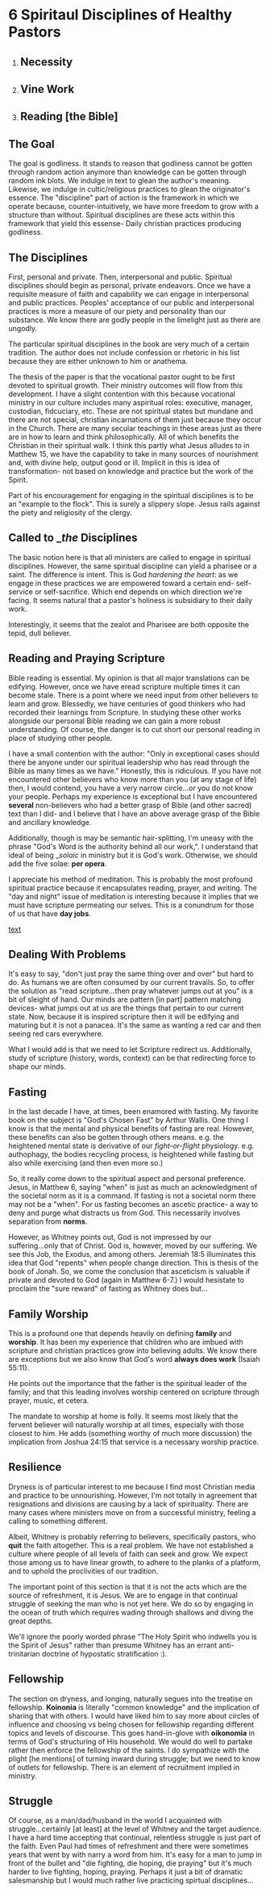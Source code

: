 # 6 Spiritaul Disciplines of Healthy Pastors

1. ## Necessity

2. ## Vine Work

3. ## Reading [the Bible]



## The Goal

The goal is godliness.
It stands to reason that godliness cannot be gotten through random action anymore than knowledge can be gotten through random ink blots.
We indulge in text to glean the author's meaning.
Likewise, we indulge in cultic/religious practices to glean the originator's essence.
The "discipline" part of action is the framework in which we operate because, counter-intuitively, we have more freedom to grow with a structure than without.
Spiritual disciplines are these acts within this framework that yield this essense-
Daily christian practices producing godliness.


## The Disciplines

First, personal and private.
Then, interpersonal and public.
Spiritual disciplines should begin as personal, private endeavors.
Once we have a requisite measure of faith and capability we can engage in interpersonal and public practices.
Peoples' acceptance of our public and interpersonal practices is more a measure of our piety and personality than our substance.
We know there are godly people in the limelight just as there are ungodly.

The particular spiritual disciplines in the book are very much of a certain tradition.
The author does not include confession or rhetoric in his list because they are either unknown to him or anathema.

The thesis of the paper is that the vocational pastor ought to be first devoted to spiritual growth.
Their ministry outcomes will flow from this development.
I have a slight contention with this because vocational ministry in our culture includes many aspiritual roles: executive, manager, custodian, fidcuciary, etc.
These are not spiritual states but mundane and there are not special, christian incarnations of them just because they occur in the Church.
There are many secular teachings in these areas just as there are in how to learn and think philosophically.
All of which benefits the Christian in their spiritual walk.
I think this partly what Jesus alludes to in Matthew 15, we have the capability to take in many sources of nourishment and, with divine help, output good or ill.
Implicit in this is idea of transformation- not based on knowledge and practice but the work of the Spirit.

Part of his encouragement for engaging in the spiritual disciplines is to be an "example to the flock".
This is surely a slippery slope.
Jesus rails against the piety and religiosity of the clergy.


## Called to __the_ Disciplines

The basic notion here is that all ministers are called to engage in spiritual disciplines.
However, the same spiritual discipline can yield a pharisee or a saint.
The difference is intent.
This is God _hardening the heart_: as we engage in these practices we are empowered toward a certain end- self-service or self-sacrifice.
Which end depends on which direction we're facing.
It seems natural that a pastor's holiness is subsidiary to their daily work.

Interestingly, it seems that the zealot and Pharisee are both opposite the tepid, dull believer.


## Reading and Praying Scripture

Bible reading is essential.
My opinion is that all major translations can be edifying.
However, once we have eread scripture multiple times it can become stale.
There is a point where we need input from other believers to learn and grow.
Blessedly, we have centuries of good thinkers who had recorded their learnings from Scripture.
In studying these other works alongside our personal Bible reading we can gain a more robust understanding.
Of course, the danger is to cut short our personal reading in place of studying other people.

I have a small contention with the author: "Only in exceptional cases should there be anyone under our spiritual leadership who has read through the Bible as many times as we have."
Honestly, this is ridiculous.
If you have not encountered other believers who know more than you (at any stage of life) then, I would contend, you have a very narrow circle...or you do not know your people.
Perhaps my experience is exceptional but I have encountered **several** non-believers who had a better grasp of Bible (and other sacred) text than I did- and I believe that I have an above average grasp of the Bible and ancillary knowledge.

Additionally, though is may be semantic hair-splitting, I'm uneasy with the phrase "God's Word is the authority behind all our work,".
I understand that ideal of being __solaic_ in ministry but it is God's work.
Otherwise, we should add the five solae: __per opera__.

I appreciate his method of meditation.
This is probably the most profound spiritual practice because it encapsulates reading, prayer, and writing.
The "day and night" issue of meditation is interesting because it implies that we must have scripture permeating our selves.
This is a conundrum for those of us that have __day jobs__.

[text](<../../../Users/finge/OneDrive - osteostrongfranchising.com/dev/spectrum/spectrum-app_1.2.10-beta.deb>)
## Dealing With Problems

It's easy to say, "don't just pray the same thing over and over" but hard to do.
As humans we are often consumed by our current travails.
So, to offer the solution as "read scripture...then pray whatever jumps out at you" is a bit of sleight of hand.
Our minds are pattern [in part] pattern matching devices- what jumps out at us are the things that pertain to our current state.
Now, because it is inspired scripture then it will be edifying and maturing but it is not a panacea.
It's the same as wanting a red car and then seeing red cars everywhere.

What I would add is that we need to let Scripture redirect us.
Additionally, study of scripture (history, words, context) can be that redirecting force to shape our minds.


## Fasting

In the last decade I have, at times, been enamored with fasting.
My favorite book on the subject is "God's Chosen Fast" by Arthur Wallis.
One thing I know is that the mental and physical benefits of fasting are real.
However, these benefits can also be gotten through others means.
e.g. the heightened mental state is derivative of our _fight-or-flight_ physiology.
e.g. authophagy, the bodies recycling process, is heightened while fasting but also while exercising (and then even more so.)

So, it really come down to the spiritual aspect and personal preference.
Jesus, in Matthew 6, saying "when" is just as much an acknowledgment of the societal norm as it is a command.
If fasting is not a societal norm there may not be a "when".
For us fasting becomes an ascetic practice- a way to deny and purge what distracts us from God.
This necessarily involves separation from __norms__.

However, as Whitney points out, God is not impressed by our suffering...only that of Christ.
God is, however, moved by our suffering.
We see this Job, the Exodus, and among others.
Jeremiah 18:5 illuminates this idea that God "repents" when people change direction.
This is thesis of the book of Jonah.
So, we come the conclusion that asceticism is valuable if private and devoted to God (again in Matthew 6-7.)
I would hesistate to proclaim the "sure reward" of fasting as Whitney does but...


## Family Worship

This is a profound one that depends heavily on defining **family** and **worship**.
It has been my experience that children who are imbued with scripture and christian practices grow into believing adults.
We know there are exceptions but we also know that God's word **always does work** (Isaiah 55:11).

He points out the importance that the father is the spiritual leader of the family;
and that this leading involves worship centered on scripture through prayer, music, et cetera.

The mandate to worship at home is folly.
It seems most likely that the fervent believer will naturally worship at all times, especially with those closest to him.
He adds (something worthy of much more discussion) the implication from Joshua 24:15 that service is a necessary worship practice.


## Resilience

Dryness is of particular interest to me because I find most Christian media and practice to be unnourishing.
However, I'm not totally in agreement that resignations and divisions are causing by a lack of spirituality.
There are many cases where ministers move on from a successful ministry, feeling a calling to something different.

Albeit, Whitney is probably referring to believers, specifically pastors, who __quit__ the faith altogether.
This is a real problem.
We have not established a culture where people of all levels of faith can seek and grow.
We expect those among us to have linear growth, to adhere to the planks of a platform, and to uphold the proclivities of our tradition.

The important point of this section is that it is not the acts which are the source of refreshment, it is Jesus.
We are to engage in that continual struggle of seeking the man who is not yet here.
We do so by engaging in the ocean of truth which requires wading through shallows and diving the great depths.

We'll ignore the poorly worded phrase "The Holy Spirit who indwells you is the Spirit of Jesus" rather than presume Whitney has an errant anti-trinitarian doctrine of hypostatic stratification :).


## Fellowship

The section on dryness, and longing, naturally segues into the treatise on fellowship.
__Koinonia__ is literally "common knowledge" and the implication of sharing that with others.
I would have liked him to say more about circles of influence and choosing vs being chosen for fellowship regarding different topics and levels of discourse.
This goes hand-in-glove with __oikonomia__ in terms of God's structuring of His household.
We would do well to partake rather then enforce the fellowship of the saints.
I do sympathize with the plight [he mentions] of turning inward during struggle; but we need to know of outlets for fellowship.
There is an element of recruitment implied in ministry.


## Struggle

Of course, as a man/dad/husband in the world I acquainted with struggle...certainly [at least] at the level of Whitney and the target audience.
I have a hard time accepting that continual, relentless struggle is just part of the faith.
Even Paul had times of refreshment and there were sometimes years that went by with narry a word from him.
It's easy for a man to jump in front of the bullet and "die fighting, die hoping, die praying" but it's much harder to live fighting, hoping, praying.
Perhaps it just a bit of dramatic salesmanship but I would much rather live practicing spirtual disciplines...
